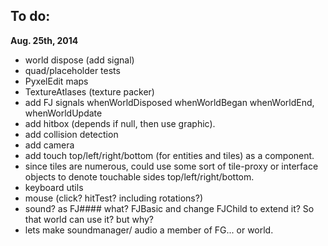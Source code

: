 To do:
------  

**Aug. 25th, 2014**

- world dispose (add signal)
- quad/placeholder tests
- PyxelEdit maps
- TextureAtlases (texture packer)
- add FJ signals whenWorldDisposed whenWorldBegan whenWorldEnd, whenWorldUpdate
- add hitbox (depends if null, then use graphic).
- add collision detection
- add camera
- add touch top/left/right/bottom (for entities and tiles) as a component.
- since tiles are numerous, could use some sort of tile-proxy or interface objects to denote touchable sides top/left/right/bottom.
- keyboard utils
- mouse (click? hitTest? including rotations?)
- sound? as FJ#### what? FJBasic and change FJChild to extend it? So that world can use it? but why?
- lets make soundmanager/ audio a member of FG... or world.
